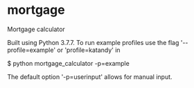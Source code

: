 # mortgage
Mortgage calculator

Built using Python 3.7.7. To run example profiles use the flag '--profile=example' or 'profile=katandy' in

  $ python mortgage_calculator -p=example

The default option '-p=userinput' allows for manual input.
